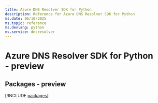 ```yaml
---
title: Azure DNS Resolver SDK for Python
description: Reference for Azure DNS Resolver SDK for Python
ms.date: 06/10/2025
ms.topic: reference
ms.devlang: python
ms.service: dnsresolver
---
```

# Azure DNS Resolver SDK for Python - preview
## Packages - preview
[!INCLUDE [packages](dns-resolver-index.md)]